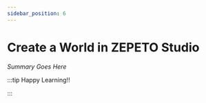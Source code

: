 ```yaml
---
sidebar_position: 6
---
```


# Create a World in ZEPETO Studio

_Summary Goes Here_

:::tip Happy Learning!!

<QuestButton text="Go To Quest" />

:::


